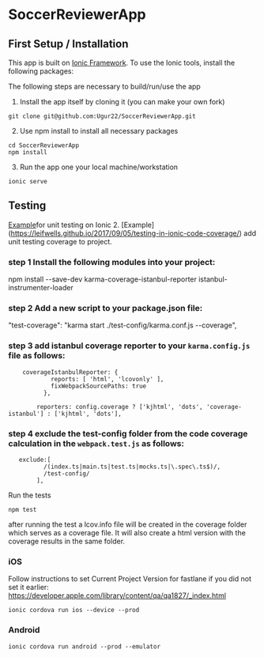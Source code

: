 # SoccerReviewerApp

## First Setup / Installation

This app is built on [Ionic Framework](http://ionicframework.com/). To use the Ionic tools, install the following packages:

The following steps are necessary to build/run/use the app

1. Install the app itself by cloning it (you can make your own fork)

```
git clone git@github.com:Ugur22/SoccerReviewerApp.git
```

2. Use npm install to install all necessary packages

```
cd SoccerReviewerApp
npm install
```

3. Run the app one your local machine/workstation

```
ionic serve
```

## Testing

[Example](https://github.com/driftyco/ionic-unit-testing-example)for unit testing on Ionic 2.
[Example] (https://leifwells.github.io/2017/09/05/testing-in-ionic-code-coverage/) add unit testing coverage to project.

### step 1 Install the following modules into your project:

npm install --save-dev karma-coverage-istanbul-reporter istanbul-instrumenter-loader

### step 2 Add a new script to your package.json file:
"test-coverage": "karma start ./test-config/karma.conf.js --coverage",


### step 3 add istanbul coverage reporter to your ```karma.config.js``` file as follows:
```
    coverageIstanbulReporter: {
            reports: [ 'html', 'lcovonly' ],
            fixWebpackSourcePaths: true
          },
      
        reporters: config.coverage ? ['kjhtml', 'dots', 'coverage-istanbul'] : ['kjhtml', 'dots'],
```

### step 4 exclude the test-config folder from the code coverage calculation in the ```webpack.test.js``` as follows:
```
   exclude:[
          /(index.ts|main.ts|test.ts|mocks.ts|\.spec\.ts$)/,
          /test-config/
        ],
```
Run the tests

```
npm test
```
after running the test a lcov.info file will be created in the coverage folder which serves as a coverage file. It will also create a html version with the coverage results in the same folder.

### iOS
Follow instructions to set Current Project Version for fastlane if you did not
set it earlier: https://developer.apple.com/library/content/qa/qa1827/_index.html

```
ionic cordova run ios --device --prod
```

### Android

```
ionic cordova run android --prod --emulator
